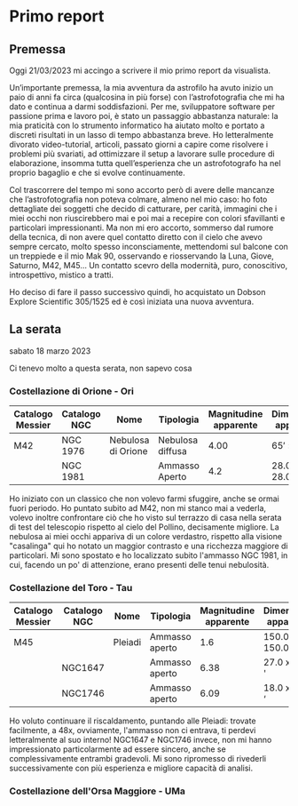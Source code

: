 # Primo report

## Premessa

Oggi 21/03/2023 mi accingo a scrivere il mio primo report da visualista. 

Un’importante premessa, la mia avventura da astrofilo ha avuto inizio un paio di anni fa circa (qualcosina in più forse) con l’astrofotografia che mi ha dato e continua a darmi soddisfazioni. Per me, sviluppatore software per passione prima e lavoro poi, è stato un passaggio abbastanza naturale: la mia praticità con lo strumento informatico ha aiutato molto e portato a discreti risultati in un lasso di tempo abbastanza breve. Ho letteralmente divorato video-tutorial, articoli, passato giorni a capire come risolvere i problemi più svariati, ad ottimizzare il setup a lavorare sulle procedure di elaborazione, insomma tutta quell’esperienza che un astrofotografo ha nel proprio bagaglio e che si  evolve continuamente.

Col trascorrere del tempo mi sono accorto però di avere delle mancanze che l’astrofotografia non poteva colmare, almeno nel mio caso: ho foto dettagliate dei soggetti che decido di catturare, per carità, immagini che i miei occhi non riuscirebbero mai e poi mai a recepire con colori sfavillanti e particolari impressionanti. Ma non mi ero accorto, sommerso dal rumore della tecnica, di non avere quel contatto diretto con il cielo che avevo sempre cercato, molto spesso inconsciamente, mettendomi sul balcone con un treppiede e il mio Mak 90, osservando e riosservando la Luna, Giove, Saturno, M42, M45… Un contatto scevro della modernità, puro, conoscitivo, introspettivo, mistico a tratti.

Ho deciso di fare il passo successivo quindi, ho acquistato un Dobson Explore Scientific 305/1525 ed è così iniziata una nuova avventura.

## La serata

sabato 18 marzo 2023

Ci tenevo molto a questa serata, non sapevo cosa

### Costellazione di Orione - Ori

| Catalogo Messier | Catalogo NGC | Nome | Tipologia | Magnitudine apparente | Dimensione apparente
| ----------- | ----------- | ----------- | ----------- | ----------- | ----------- |
| M42 | NGC 1976 | Nebulosa di Orione | Nebulosa diffusa | 4.00 | 65′ × 60′ |
|  | NGC 1981 |  | Ammasso Aperto | 4.2 | 28.00' x 28.00' |

Ho iniziato con un classico che non volevo farmi sfuggire, anche se ormai fuori periodo. Ho puntato subito ad M42, non mi stanco mai a vederla, volevo inoltre confrontare ciò che ho visto sul terrazzo di casa nella serata di test del telescopio rispetto al cielo del Pollino, decisamente migliore. La nebulosa ai miei occhi appariva di un colore verdastro, rispetto alla visione "casalinga" qui ho notato un maggior contrasto e una ricchezza maggiore di particolari. Mi sono spostato e ho localizzato subito l'ammasso NGC 1981, in cui, facendo un po' di attenzione, erano presenti delle tenui nebulosità.


### Costellazione del Toro - Tau

| Catalogo Messier | Catalogo NGC | Nome | Tipologia | Magnitudine apparente | Dimensione apparente
| ----------- | ----------- | ----------- | ----------- | ----------- | ----------- |
| M45 |  | Pleiadi | Ammasso aperto | 1.6 | 150.0 x 150.0 ' |
|  | NGC1647 | | Ammasso aperto | 6.38 | 27.0 x 27.0 ' |
|  | NGC1746 | | Ammasso aperto | 6.09 | 18.0 x 18.0 ‘ |

Ho voluto continuare il riscaldamento, puntando alle Pleiadi: trovate facilmente, a 48x, ovviamente, l'ammasso non ci entrava, ti perdevi letteralmente al suo interno! 
NGC1647 e NGC1746 invece, non mi hanno impressionato particolarmente ad essere sincero, anche se complessivamente entrambi gradevoli. Mi sono ripromesso di rivederli successivamente con più esperienza e migliore capacità di analisi.

### Costellazione dell'Orsa Maggiore - UMa